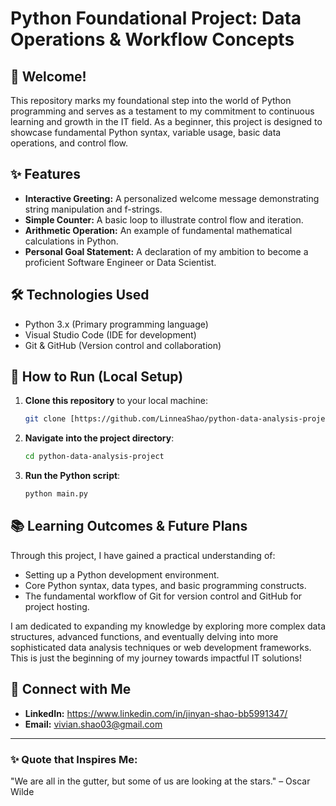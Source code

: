 # Python Foundational Project: Data Operations & Workflow Concepts

##  👋 Welcome!
This repository marks my foundational step into the world of Python programming and serves as a testament to my commitment to continuous learning and growth in the IT field. As a beginner, this project is designed to showcase fundamental Python syntax, variable usage, basic data operations, and control flow.

## ✨ Features
-   **Interactive Greeting:** A personalized welcome message demonstrating string manipulation and f-strings.
-   **Simple Counter:** A basic loop to illustrate control flow and iteration.
-   **Arithmetic Operation:** An example of fundamental mathematical calculations in Python.
-   **Personal Goal Statement:** A declaration of my ambition to become a proficient Software Engineer or Data Scientist.

## 🛠️ Technologies Used
-   Python 3.x (Primary programming language)
-   Visual Studio Code (IDE for development)
-   Git & GitHub (Version control and collaboration)

## 🚀 How to Run (Local Setup)
1.  **Clone this repository** to your local machine:
    ```bash
    git clone [https://github.com/LinneaShao/python-data-analysis-project .git](https://github.com/LinneaShao/python-data-analysis-project .git)
    ```
2.  **Navigate into the project directory**:
    ```bash
    cd python-data-analysis-project 
    ```
3.  **Run the Python script**:
    ```bash
    python main.py
    ```

## 📚 Learning Outcomes & Future Plans
Through this project, I have gained a practical understanding of:
-   Setting up a Python development environment.
-   Core Python syntax, data types, and basic programming constructs.
-   The fundamental workflow of Git for version control and GitHub for project hosting.

I am dedicated to expanding my knowledge by exploring more complex data structures, advanced functions, and eventually delving into more sophisticated data analysis techniques or web development frameworks. This is just the beginning of my journey towards impactful IT solutions!

## 🔗 Connect with Me
-   **LinkedIn:** https://www.linkedin.com/in/jinyan-shao-bb5991347/
-   **Email:** vivian.shao03@gmail.com

---
### ✨ **Quote that Inspires Me:**
"We are all in the gutter, but some of us are looking at the stars." – Oscar Wilde 
